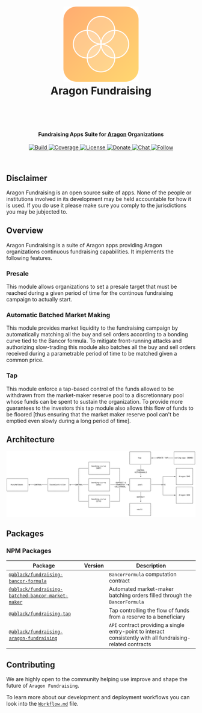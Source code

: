 <h1 align="center">
<br>

 <img src="./.github/images/icon.svg" alt="Aragon Fundraising" width="200">
  <br>
  Aragon Fundraising
  <br>
  <br>
</h1>

<br>
<h4 align="center">
  Fundraising Apps Suite for <a href="https://www.aragon.org" target="_blank">Aragon</a> Organizations
</h4>

<p align="center">
  <a href="https://badge.fury.io/js/electron-markdownify">
    <img
      src="https://travis-ci.org/AragonBlack/fundraising.svg?branch=next"
      alt="Build"
    >
  </a>
  <a href="https://coveralls.io/github/AragonBlack/fundraising?branch=next">
    <img
      src="https://coveralls.io/repos/github/AragonBlack/fundraising/badge.svg?branch=next"
      alt="Coverage"
    >
  </a>
  <a href="https://www.gnu.org/licenses/agpl-3.0">
    <img
      src="https://img.shields.io/badge/License-AGPL%20v3-blue.svg"
      alt="License"
    >
  </a>
  <a href="https://en.cryptobadges.io/donate/0x233373130f7d859c1d743d01b7dfa09b9667a69a">
    <img
      src="https://en.cryptobadges.io/badge/micro/0x233373130f7d859c1d743d01b7dfa09b9667a69a"
      alt="Donate"
    >
  </a>
  <a href="https://aragon.chat">
    <img
      src="https://img.shields.io/badge/chat-Rocket.Chat-GREEN"
      alt="Chat"
    >
  </a>
  <a href="https://twitter.com/AragonBlackTeam">
    <img 
      src="https://img.shields.io/twitter/follow/AragonBlackTeam?label=Follow"
      alt="Follow"
    >
  </a>
</p>

<br>


## Disclaimer

Aragon Fundraising is an open source suite of apps. None of the people or institutions involved in its development may be held accountable for how it is used. If you do use it please make sure you comply to the jurisdictions you may be jubjected to.

## Overview

Aragon Fundraising is a suite of Aragon apps providing Aragon organizations continuous fundraising capabilities. It implements the following features.

### Presale

This module allows organizations to set a presale target that must be reached during a given period of time for the continous fundraising campaign to actually start.

### Automatic Batched Market Making

This module provides market liquidity to the fundraising campaign by automatically matching all the buy and sell orders according to a bonding curve tied to the Bancor formula. To mitigate front-running attacks and authorizing slow-trading this module also batches all the buy and sell orders received during a parametrable period of time to be matched given a common price.

### Tap

This module enforce a tap-based control of the funds allowed to be withdrawn from the market-maker reserve pool to a discretionnary pool whose funds can be spent to sustain the organization. To provide more guarantees to the investors this tap module also allows this flow of funds to be floored [thus ensuring that the market maker reserve pool can't be emptied even slowly during a long period of time].


## Architecture

![Architecture](.github/images/architecture.svg)


## Packages


### NPM Packages

| Package                                                                                | Version | Description                                                                                                   |
| -------------------------------------------------------------------------------------- | ------- | ------------------------------------------------------------------------------------------------------------- |
| [`@ablack/fundraising-bancor-formula`](/apps/bancor-formula)                           |         | `BancorFormula` computation contract                                                                          |
| [`@ablack/fundraising-batched-bancor-market-maker`](/apps/batched-bancor-market-maker) |         | Automated market-maker batching orders filled through the `BancorFormula`                                     |
| [`@ablack/fundraising-tap`](/apps/tap)                                                 |         | Tap controlling the flow of funds from a reserve to a beneficiary                                             |
| [`@ablack/fundraising-aragon-fundraising`](/apps/aragon-fundraising)                   |         | `API` contract providing a single entry-point to interact consistently with all fundraising-related contracts |


## Contributing

We are highly open to the community helping use improve and shape the future of `Aragon Fundraising`.

To learn more about our development and deployment workflows you can look into the [`Workflow.md`](/Workflow.md) file.     
